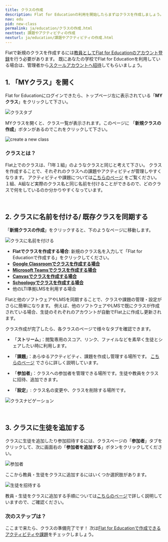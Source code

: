 ```yaml
---
title: クラスの作成
description: Flat for Educationの利用を開始したらまずはクラスを作成しましょう。
nav: edu
pid: new-class
permalink: ja/education/クラスの作成.html
nexttext: 課題やアクティビティの作成
nexturl: ja/education/課題やアクティビティの作成.html
---
```


Flatで新規のクラスを作成するには[教員としてFlat for Educationのアカウント登録](https://flat.io/ja/edu)を行う必要があります。
既にあなたの学校でFlat for Educationを利用している場合は、管理者から[スクールアカウントへ招待](/help/en/education/invite-teachers.html)してもらいましょう。
<br>


## 1. 「MYクラス」を開く

Flat for Educationにログインできたら、トップページ左に表示されている「**MYクラス**」をクリックして下さい。

![クラスタブ](/help/assets/img/edu-ja/classes-tab.png)

MYクラスを開くと、クラス一覧が表示されます。このページに 「**新規クラスの作成**」ボタンがあるのでこれをクリックして下さい。

![create a new class](/help/assets/img/edu-ja/create-class.png)
<br>


### クラスとは？

Flat上でのクラスは、「1年１組」のようなクラスと同じと考えて下さい。
クラスを作成することで、それぞれのクラスへの課題やアクティビティが管理しやすくなります。
アクティビティや課題については[こちらのページ](/help/ja/education/課題やアクティビティの作成.html) をご覧ください。
１組、A組など実際のクラス名と同じ名前を付けることができるので、どのクラスで何をしているのか分かりやすくなっています。

<br>


## 2. クラスに名前を付ける/ 既存クラスを同期する

「**新規クラスの作成**」をクリックすると、下のようなページに移動します。

![クラスに名前を付ける](/help/assets/img/edu-ja/create-class-landing.png)


* **Flatでクラスを作成する場合**: 新規のクラス名を入力して「Flat for Educationで作成する」をクリックしてください。
* **[Google Classroomでクラスを作成する場合](/help/ja/education/google-classroom/クラスをFlatで利用.html)**
* **[Microsoft Teamsでクラスを作成する場合](/help/ja/education/microsoft-teams/Flatにクラスを作成.html)**
* **[Canvasでクラスを作成する場合](/help/en/education/canvas-lms/setup-configuration.html)**
* **[Schoologyでクラスを作成する場合](/help/en/education/schoology/)**
* 他のLTI準拠LMSを利用する場合

Flatと他のソフトウェアやLMSを同期することで、クラスや課題の管理・設定がさらに簡単になります。
例えば、他のソフトウェアやLMSで既にクラスが作成されている場合、生徒のそれぞれのアカウントが自動でFlat上に作成し更新されます。
<br>

クラス作成が完了したら、各クラスのページで様々なタブを確認できます。
* 「**ストリーム**」：閲覧専用のスコア、リンク、ファイルなどを素早く生徒とシェアしたい時に利用します。

* 「**課題**」：あらゆるアクティビティ、課題を作成し管理する場所です。
[こちらのページ](/help/ja/education/課題やアクティビティの作成.html) でさらに詳しく説明しています。

* 「**参加者**」：クラスへの参加者を管理できる場所です。生徒や教員をクラスに招待、追加できます。

* 「**設定**」: クラス名の変更や、クラスを削除する場所です。

![クラスナビゲーション](/help/assets/img/edu-ja/class-empty-tabs.png)

<br>


## 3. クラスに生徒を追加する

クラスに生徒を追加したり参加招待するには、クラスページの「**参加者**」タブをクリックして、次に画面右の「**参加者を追加する**」ボタンをクリックしてください。

![参加者](/help/assets/img/edu-ja/class-people-tab-empty.png)

ここから教員・生徒をクラスに追加するにはいくつか選択肢があります。

![生徒を招待する](/help/assets/img/edu-ja/class-add-people-manual.png)

教員・生徒をクラスに追加する手順については[こちらのページ](/help/ja/education/生徒をクラスに追加.html)で詳しく説明していますので、ご確認ください。
<br>


### 次のステップは？

ここまで来たら、クラスの準備完了です！
次は[Flat for Educationで作成できるアクティビティや課題](/help/ja/education/課題やアクティビティの作成.html)をチェックしましょう。
